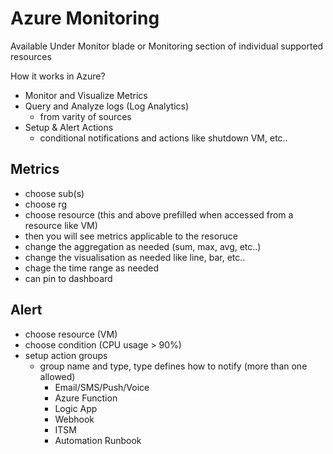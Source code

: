 # Azure Monitoring

Available Under Monitor blade or Monitoring section of individual supported resources

How it works in Azure?

* Monitor and Visualize Metrics
* Query and Analyze logs (Log Analytics)
    * from varity of sources
* Setup & Alert Actions
    * conditional notifications and actions like shutdown VM, etc..

## Metrics

* choose sub(s)
* choose rg
* choose resource (this and above prefilled when accessed from a resource like VM)
* then you will see metrics applicable to the resoruce
* change the aggregation as needed (sum, max, avg, etc..)
* change the visualisation as needed like line, bar, etc..
* chage the time range as needed
* can pin to dashboard 



## Alert

* choose resource (VM)
* choose condition (CPU usage > 90%)
* setup action groups
    * group name and type, type defines how to notify (more than one allowed)
        * Email/SMS/Push/Voice
        * Azure Function
        * Logic App
        * Webhook
        * ITSM
        * Automation Runbook

